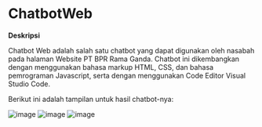 # ChatbotWeb

**Deskripsi**

Chatbot Web adalah salah satu chatbot yang dapat digunakan oleh nasabah pada halaman Website PT BPR Rama Ganda.
Chatbot ini dikembangkan dengan menggunakan bahasa markup HTML, CSS, dan bahasa pemrograman Javascript, serta dengan menggunakan Code Editor Visual Studio Code.

Berikut ini adalah tampilan untuk hasil chatbot-nya:

![image](https://github.com/user-attachments/assets/a671c652-54d5-46ee-b67e-d0e8acc31fbd)  ![image](https://github.com/user-attachments/assets/2d58eed8-eba7-46e4-a0ce-b285a7925ecd) ![image](https://github.com/user-attachments/assets/c2d469e2-9ddb-491e-81d7-d2d0efaf8991)




